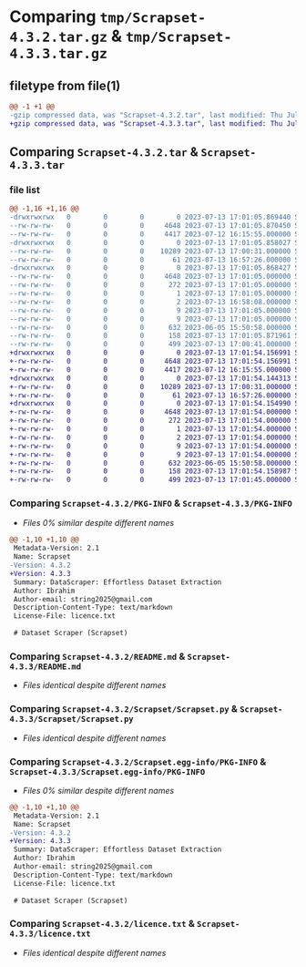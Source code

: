 # Comparing `tmp/Scrapset-4.3.2.tar.gz` & `tmp/Scrapset-4.3.3.tar.gz`

## filetype from file(1)

```diff
@@ -1 +1 @@
-gzip compressed data, was "Scrapset-4.3.2.tar", last modified: Thu Jul 13 17:01:05 2023, max compression
+gzip compressed data, was "Scrapset-4.3.3.tar", last modified: Thu Jul 13 17:01:54 2023, max compression
```

## Comparing `Scrapset-4.3.2.tar` & `Scrapset-4.3.3.tar`

### file list

```diff
@@ -1,16 +1,16 @@
-drwxrwxrwx   0        0        0        0 2023-07-13 17:01:05.869440 Scrapset-4.3.2/
--rw-rw-rw-   0        0        0     4648 2023-07-13 17:01:05.870450 Scrapset-4.3.2/PKG-INFO
--rw-rw-rw-   0        0        0     4417 2023-07-12 16:15:55.000000 Scrapset-4.3.2/README.md
-drwxrwxrwx   0        0        0        0 2023-07-13 17:01:05.858027 Scrapset-4.3.2/Scrapset/
--rw-rw-rw-   0        0        0    10289 2023-07-13 17:00:31.000000 Scrapset-4.3.2/Scrapset/Scrapset.py
--rw-rw-rw-   0        0        0       61 2023-07-13 16:57:26.000000 Scrapset-4.3.2/Scrapset/__init__.py
-drwxrwxrwx   0        0        0        0 2023-07-13 17:01:05.868427 Scrapset-4.3.2/Scrapset.egg-info/
--rw-rw-rw-   0        0        0     4648 2023-07-13 17:01:05.000000 Scrapset-4.3.2/Scrapset.egg-info/PKG-INFO
--rw-rw-rw-   0        0        0      272 2023-07-13 17:01:05.000000 Scrapset-4.3.2/Scrapset.egg-info/SOURCES.txt
--rw-rw-rw-   0        0        0        1 2023-07-13 17:01:05.000000 Scrapset-4.3.2/Scrapset.egg-info/dependency_links.txt
--rw-rw-rw-   0        0        0        2 2023-07-13 16:58:08.000000 Scrapset-4.3.2/Scrapset.egg-info/not-zip-safe
--rw-rw-rw-   0        0        0        9 2023-07-13 17:01:05.000000 Scrapset-4.3.2/Scrapset.egg-info/requires.txt
--rw-rw-rw-   0        0        0        9 2023-07-13 17:01:05.000000 Scrapset-4.3.2/Scrapset.egg-info/top_level.txt
--rw-rw-rw-   0        0        0      632 2023-06-05 15:50:58.000000 Scrapset-4.3.2/licence.txt
--rw-rw-rw-   0        0        0      158 2023-07-13 17:01:05.871961 Scrapset-4.3.2/setup.cfg
--rw-rw-rw-   0        0        0      499 2023-07-13 17:00:41.000000 Scrapset-4.3.2/setup.py
+drwxrwxrwx   0        0        0        0 2023-07-13 17:01:54.156991 Scrapset-4.3.3/
+-rw-rw-rw-   0        0        0     4648 2023-07-13 17:01:54.156991 Scrapset-4.3.3/PKG-INFO
+-rw-rw-rw-   0        0        0     4417 2023-07-12 16:15:55.000000 Scrapset-4.3.3/README.md
+drwxrwxrwx   0        0        0        0 2023-07-13 17:01:54.144313 Scrapset-4.3.3/Scrapset/
+-rw-rw-rw-   0        0        0    10289 2023-07-13 17:00:31.000000 Scrapset-4.3.3/Scrapset/Scrapset.py
+-rw-rw-rw-   0        0        0       61 2023-07-13 16:57:26.000000 Scrapset-4.3.3/Scrapset/__init__.py
+drwxrwxrwx   0        0        0        0 2023-07-13 17:01:54.154990 Scrapset-4.3.3/Scrapset.egg-info/
+-rw-rw-rw-   0        0        0     4648 2023-07-13 17:01:54.000000 Scrapset-4.3.3/Scrapset.egg-info/PKG-INFO
+-rw-rw-rw-   0        0        0      272 2023-07-13 17:01:54.000000 Scrapset-4.3.3/Scrapset.egg-info/SOURCES.txt
+-rw-rw-rw-   0        0        0        1 2023-07-13 17:01:54.000000 Scrapset-4.3.3/Scrapset.egg-info/dependency_links.txt
+-rw-rw-rw-   0        0        0        2 2023-07-13 17:01:54.000000 Scrapset-4.3.3/Scrapset.egg-info/not-zip-safe
+-rw-rw-rw-   0        0        0        9 2023-07-13 17:01:54.000000 Scrapset-4.3.3/Scrapset.egg-info/requires.txt
+-rw-rw-rw-   0        0        0        9 2023-07-13 17:01:54.000000 Scrapset-4.3.3/Scrapset.egg-info/top_level.txt
+-rw-rw-rw-   0        0        0      632 2023-06-05 15:50:58.000000 Scrapset-4.3.3/licence.txt
+-rw-rw-rw-   0        0        0      158 2023-07-13 17:01:54.158987 Scrapset-4.3.3/setup.cfg
+-rw-rw-rw-   0        0        0      499 2023-07-13 17:01:45.000000 Scrapset-4.3.3/setup.py
```

### Comparing `Scrapset-4.3.2/PKG-INFO` & `Scrapset-4.3.3/PKG-INFO`

 * *Files 0% similar despite different names*

```diff
@@ -1,10 +1,10 @@
 Metadata-Version: 2.1
 Name: Scrapset
-Version: 4.3.2
+Version: 4.3.3
 Summary: DataScraper: Effortless Dataset Extraction
 Author: Ibrahim
 Author-email: string2025@gmail.com
 Description-Content-Type: text/markdown
 License-File: licence.txt
 
 # Dataset Scraper (Scrapset)
```

### Comparing `Scrapset-4.3.2/README.md` & `Scrapset-4.3.3/README.md`

 * *Files identical despite different names*

### Comparing `Scrapset-4.3.2/Scrapset/Scrapset.py` & `Scrapset-4.3.3/Scrapset/Scrapset.py`

 * *Files identical despite different names*

### Comparing `Scrapset-4.3.2/Scrapset.egg-info/PKG-INFO` & `Scrapset-4.3.3/Scrapset.egg-info/PKG-INFO`

 * *Files 0% similar despite different names*

```diff
@@ -1,10 +1,10 @@
 Metadata-Version: 2.1
 Name: Scrapset
-Version: 4.3.2
+Version: 4.3.3
 Summary: DataScraper: Effortless Dataset Extraction
 Author: Ibrahim
 Author-email: string2025@gmail.com
 Description-Content-Type: text/markdown
 License-File: licence.txt
 
 # Dataset Scraper (Scrapset)
```

### Comparing `Scrapset-4.3.2/licence.txt` & `Scrapset-4.3.3/licence.txt`

 * *Files identical despite different names*

